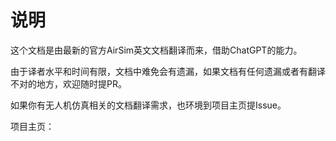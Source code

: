 # 说明
这个文档是由最新的官方AirSim英文文档翻译而来，借助ChatGPT的能力。

由于译者水平和时间有限，文档中难免会有遗漏，如果文档有任何遗漏或者有翻译不对的地方，欢迎随时提PR。

如果你有无人机仿真相关的文档翻译需求，也环境到项目主页提Issue。

项目主页：

